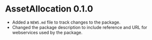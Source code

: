 # AssetAllocation 0.1.0

* Added a `NEWS.md` file to track changes to the package.
* Changed the package description to include reference and URL for webservices used by the package.

